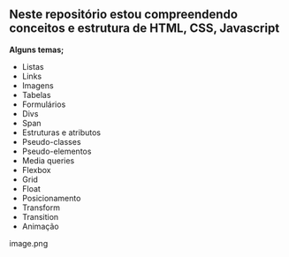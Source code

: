 ## Neste repositório estou compreendendo conceitos e estrutura de HTML, CSS, Javascript

**Alguns temas;**

- Listas
- Links
- Imagens
- Tabelas
- Formulários
- Divs
- Span
- Estruturas e atributos
- Pseudo-classes
- Pseudo-elementos
- Media queries
- Flexbox
- Grid
- Float
- Posicionamento
- Transform
- Transition
- Animação

image.png
